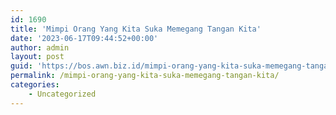 ```yaml
---
id: 1690
title: 'Mimpi Orang Yang Kita Suka Memegang Tangan Kita'
date: '2023-06-17T09:44:52+00:00'
author: admin
layout: post
guid: 'https://bos.awn.biz.id/mimpi-orang-yang-kita-suka-memegang-tangan-kita/'
permalink: /mimpi-orang-yang-kita-suka-memegang-tangan-kita/
categories:
    - Uncategorized
---
```


